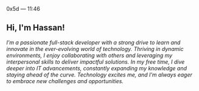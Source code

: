 

0x5d — 11:46
<h2> Hi, I'm Hassan!</h2>
<p><em>I’m a passionate full-stack developer with a strong drive to learn and innovate in the ever-evolving world of technology. Thriving in dynamic environments, I enjoy collaborating with others and leveraging my interpersonal skills to deliver impactful solutions. In my free time, I dive deeper into IT advancements, constantly expanding my knowledge and staying ahead of the curve. Technology excites me, and I’m always eager to embrace new challenges and opportunities. </br>
</em></p>

<p align="center">
  <a href="https://skillicons.dev">
    <img src="https://skillicons.dev/icons?i=html,css,sass,js,bootstrap,tailwind,jest,react,express,nodejs,mongodb,git />
  </a>
</p>

